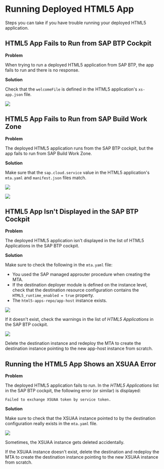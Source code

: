 <!-- loio5b489fe51a494ae2a6b34d8a875d5d95 -->

# Running Deployed HTML5 App

Steps you can take if you have trouble running your deployed HTML5 application.



<a name="loio5b489fe51a494ae2a6b34d8a875d5d95__section_c2s_wmq_fdc"/>

## HTML5 App Fails to Run from SAP BTP Cockpit

**Problem**

When trying to run a deployed HTML5 application from SAP BTP, the app fails to run and there is no response.

**Solution**

Check that the `welcomeFile` is defined in the HTML5 application's `xs-app.json` file.

![](images/welcomefile_6992fde.png)



<a name="loio5b489fe51a494ae2a6b34d8a875d5d95__section_gzd_lzm_gdc"/>

## HTML5 App Fails to Run from SAP Build Work Zone

**Problem**

The deployed HTML5 application runs from the SAP BTP cockpit, but the app fails to run from SAP Build Work Zone.

**Solution**

Make sure that the `sap.cloud.service` value in the HTML5 application's `mta.yaml` and `manifest.json` files match.

![](images/sap_cloud_service-_mta_9f1e844.png)

![](images/sap_cloud_service-_manifest_3be3956.png)



<a name="loio5b489fe51a494ae2a6b34d8a875d5d95__section_alj_y1n_gdc"/>

## HTML5 App Isn't Displayed in the SAP BTP Cockpit

**Problem**

The deployed HTML5 application isn't displayed in the list of HTML5 Applications in the SAP BTP cockpit.

**Solution**

Make sure to check the following in the `mta.yaml` file:

-   You used the SAP managed approuter procedure when creating the MTA.
-   If the destination deployer module is defined on the instance level, check that the destination resource configuration contains the `HTML5_runtime_enabled = true` property.
-   The `html5-apps-repo/app-host` instance exists.

![](images/mta_yaml_file_for_app_not_in_list_5d7d639.png)

If it doesn't exist, check the warnings in the list of *HTML5 Applications* in the SAP BTP cockpit.

![](images/config_issues_cockpit_d3de6b7.png)

Delete the destination instance and redeploy the MTA to create the destination instance pointing to the new app-host instance from scratch.



<a name="loio5b489fe51a494ae2a6b34d8a875d5d95__section_xsw_22n_gdc"/>

## Running the HTML5 App Shows an XSUAA Error

**Problem**

The deployed HTML5 application fails to run. In the *HTML5 Applications* list in the SAP BTP cockpit, the following error \(or similar\) is displayed:

`Failed to exchange XSUAA token by service token.`

**Solution**

Make sure to check that the XSUAA instance pointed to by the destination configuration really exists in the `mta.yaml` file.

![](images/xsuaa_3d7e9b1.png)

Sometimes, the XSUAA instance gets deleted accidentally.

If the XSUAA instance doesn't exist, delete the destination and redeploy the MTA to create the destination instance pointing to the new XSUAA instance from scratch.

